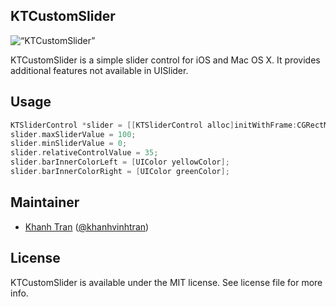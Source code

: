 ## KTCustomSlider

<p align=“left” >
  <img src="http://imgur.com/gXBE9zx" alt=“KTCustomSlider” title=“KT”CustomSlider>
</p>

KTCustomSlider is a simple slider control for iOS and Mac OS X. It provides additional features not available in UISlider.

## Usage

```objective-c
KTSliderControl *slider = [[KTSliderControl alloc]initWithFrame:CGRectMake(0, 0, 300, 30)];
slider.maxSliderValue = 100;
slider.minSliderValue = 0;
slider.relativeControlValue = 35;
slider.barInnerColorLeft = [UIColor yellowColor];
slider.barInnerColorRight = [UIColor greenColor];
```

## Maintainer

- [Khanh Tran](http://github.com/ktran03) ([@khanhvinhtran](https://twitter.com/KhanhVinhTran)) 

## License
KTCustomSlider is available under the MIT license. See license file for more info.